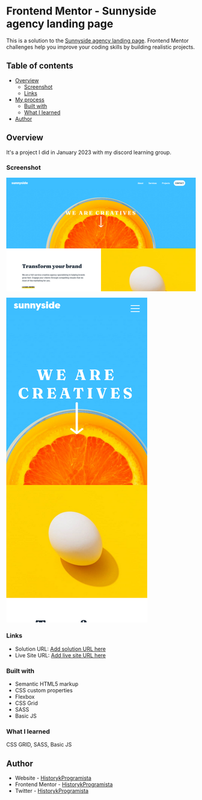 # Frontend Mentor - Sunnyside agency landing page

This is a solution to the [Sunnyside agency landing page](https://www.frontendmentor.io/challenges/sunnyside-agency-landing-page-7yVs3B6ef). Frontend Mentor challenges help you improve your coding skills by building realistic projects.

## Table of contents

- [Overview](#overview)
  - [Screenshot](#screenshot)
  - [Links](#links)
- [My process](#my-process)
  - [Built with](#built-with)
  - [What I learned](#what-i-learned)
- [Author](#author)

## Overview

It's a project I did in January 2023 with my discord learning group.

### Screenshot

![](/FrontendMentor-3-Sunnyside-agency-landing-page/sunnyside-desktop.png)

![](/FrontendMentor-3-Sunnyside-agency-landing-page/sunnyside-mobile.png)

### Links

- Solution URL: [Add solution URL here](https://www.frontendmentor.io/challenges/sunnyside-agency-landing-page-7yVs3B6ef/hub)
- Live Site URL: [Add live site URL here](https://bazankamil.github.io/FrontendMentor/FrontendMentor-3-Sunnyside-agency-landing-page/)

### Built with

- Semantic HTML5 markup
- CSS custom properties
- Flexbox
- CSS Grid
- SASS
- Basic JS

### What I learned

CSS GRID, SASS, Basic JS

## Author

- Website - [HistorykProgramista](https://github.com/bazankamil)
- Frontend Mentor - [HistorykProgramista](https://www.frontendmentor.io/profile/bazankamil)
- Twitter - [HistorykProgramista](https://www.twitter.com/HistProgramista)
